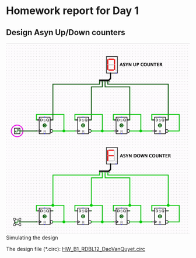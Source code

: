 # Homework report for Day 1

## Design Asyn Up/Down counters

![](./design.gif)
Simulating the design

The design file (*.circ): [HW_B1_RDBL12_DaoVanQuyet.circ](./HW_B1_RDBL12_DaoVanQuyet.circ)